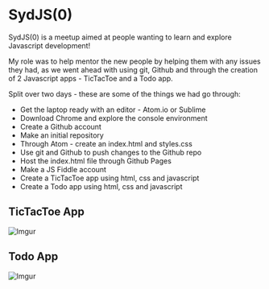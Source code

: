 # SydJS(0)

SydJS(0) is a meetup aimed at people wanting to learn and explore Javascript development!

My role was to help mentor the new people by helping them with any issues they had, as we went ahead with using git, Github and through the creation of 2 Javascript apps - TicTacToe and a Todo app.

Split over two days - these are some of the things we had go through:

- Get the laptop ready with an editor - Atom.io or Sublime
- Download Chrome and explore the console environment
- Create a Github account
- Make an initial repository
- Through Atom - create an index.html and styles.css
- Use git and Github to push changes to the Github repo
- Host the index.html file through Github Pages
- Make a JS Fiddle account
- Create a TicTacToe app using html, css and javascript
- Create a Todo app using html, css and javascript


## TicTacToe App
![Imgur](http://i.imgur.com/enOtNUh.png)

## Todo App
![Imgur](http://i.imgur.com/ByKo8Fd.png)
